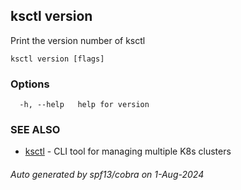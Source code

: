 ## ksctl version

Print the version number of ksctl

```
ksctl version [flags]
```

### Options

```
  -h, --help   help for version
```

### SEE ALSO

* [ksctl](ksctl.md)	 - CLI tool for managing multiple K8s clusters

###### Auto generated by spf13/cobra on 1-Aug-2024
